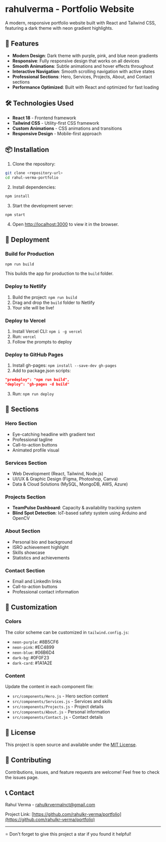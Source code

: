 # rahulverma - Portfolio Website

A modern, responsive portfolio website built with React and Tailwind CSS, featuring a dark theme with neon gradient highlights.

## 🚀 Features

- **Modern Design**: Dark theme with purple, pink, and blue neon gradients
- **Responsive**: Fully responsive design that works on all devices
- **Smooth Animations**: Subtle animations and hover effects throughout
- **Interactive Navigation**: Smooth scrolling navigation with active states
- **Professional Sections**: Hero, Services, Projects, About, and Contact sections
- **Performance Optimized**: Built with React and optimized for fast loading

## 🛠️ Technologies Used

- **React 18** - Frontend framework
- **Tailwind CSS** - Utility-first CSS framework
- **Custom Animations** - CSS animations and transitions
- **Responsive Design** - Mobile-first approach

## 📦 Installation

1. Clone the repository:
```bash
git clone <repository-url>
cd rahul-verma-portfolio
```

2. Install dependencies:
```bash
npm install
```

3. Start the development server:
```bash
npm start
```

4. Open [http://localhost:3000](http://localhost:3000) to view it in the browser.

## 🚀 Deployment

### Build for Production
```bash
npm run build
```

This builds the app for production to the `build` folder.

### Deploy to Netlify
1. Build the project: `npm run build`
2. Drag and drop the `build` folder to Netlify
3. Your site will be live!

### Deploy to Vercel
1. Install Vercel CLI: `npm i -g vercel`
2. Run: `vercel`
3. Follow the prompts to deploy

### Deploy to GitHub Pages
1. Install gh-pages: `npm install --save-dev gh-pages`
2. Add to package.json scripts:
```json
"predeploy": "npm run build",
"deploy": "gh-pages -d build"
```
3. Run: `npm run deploy`

## 📱 Sections

### Hero Section
- Eye-catching headline with gradient text
- Professional tagline
- Call-to-action buttons
- Animated profile visual

### Services Section
- Web Development (React, Tailwind, Node.js)
- UI/UX & Graphic Design (Figma, Photoshop, Canva)
- Data & Cloud Solutions (MySQL, MongoDB, AWS, Azure)

### Projects Section
- **TeamPulse Dashboard**: Capacity & availability tracking system
- **Blind Spot Detection**: IoT-based safety system using Arduino and OpenCV

### About Section
- Personal bio and background
- ISRO achievement highlight
- Skills showcase
- Statistics and achievements

### Contact Section
- Email and LinkedIn links
- Call-to-action buttons
- Professional contact information

## 🎨 Customization

### Colors
The color scheme can be customized in `tailwind.config.js`:
- `neon-purple`: #8B5CF6
- `neon-pink`: #EC4899
- `neon-blue`: #06B6D4
- `dark-bg`: #0F0F23
- `dark-card`: #1A1A2E

### Content
Update the content in each component file:
- `src/components/Hero.js` - Hero section content
- `src/components/Services.js` - Services and skills
- `src/components/Projects.js` - Project details
- `src/components/About.js` - Personal information
- `src/components/Contact.js` - Contact details

## 📄 License

This project is open source and available under the [MIT License](LICENSE).

## 🤝 Contributing

Contributions, issues, and feature requests are welcome! Feel free to check the issues page.

## 📞 Contact

Rahul Verma - [rahulkrvermalnct@gmail.com](mailto:rahulkrvermalnct@gmail.com)

Project Link: [https://github.com/rahulkr-verma/portfolio](https://github.com/rahulkr-verma/portfolio)

---

⭐ Don't forget to give this project a star if you found it helpful!
